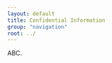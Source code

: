 ```yaml
---
layout: default
title: Confidential Information
group: "navigation"
root: ../
---
```


ABC.

<!-- 
<ul>
  <li><a href="{{ site.baseurl }}/elections/2018/index.html">Candidate Statements for 2018-2019 elections</a></li>
  <li><a href="{{ site.baseurl }}/elections/2017/index.html">Candidate Statements for 2017-2018 elections</a></li>
  <li><a href="{{ site.baseurl }}/elections/2016/index.html">Candidate Statements for 2016-2017 elections</a></li>
  <li><a href="{{ site.baseurl }}/elections/2015/index.html">Candidate Statements for 2015-2016 elections</a></li>
  <li><a href="{{ site.baseurl }}/elections/2014/index.html">Candidate Statements for 2014-2015 elections</a></li>
  <li><a href="{{ site.baseurl }}/elections/2013/index.html">Candidate Statements for 2013-2014 elections</a></li>
</ul>
 -->

